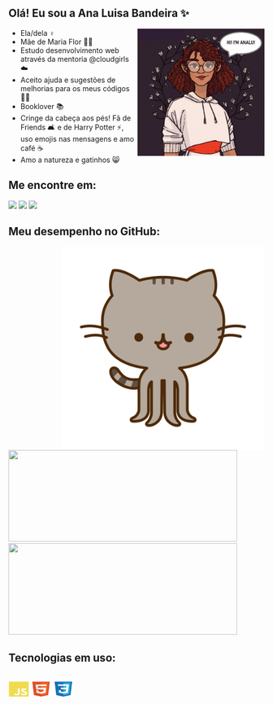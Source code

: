 ## Olá! Eu sou a Ana Luisa Bandeira ✨

<div>
  <img align="right" height="250" widht="250" alt="figurinha i code like a girl"  src="imagens/lulu.gif" >

  - Ela/dela ♀️
  - Mãe de Maria Flor 👩‍👧
  - Estudo desenvolvimento web através da mentoria @cloudgirls ☁️
  - Aceito ajuda e sugestões de melhorias para os meus códigos 👨‍💻
  - Booklover 📚 
  - Cringe da cabeça aos pés! Fã de Friends 🛋️ e de Harry Potter ⚡, uso emojis nas mensagens e amo café ☕
  - Amo a natureza e gatinhos 😸
</div>

## Me encontre em:

 <div>   
  <a href="https://www.instagram.com/analuisaflag/" target="_blank"><img src="https://img.shields.io/badge/-Instagram-%23E4405F?style=for-the-badge&logo=instagram&logoColor=white" target="_blank"></a>
  <a href="https://www.linkedin.com/in/analubandeira/" target="_blank"><img src="https://img.shields.io/badge/-LinkedIn-%230077B5?style=for-the-badge&logo=linkedin&logoColor=white" target="_blank"></a>
  <a href = "mailto:analuisabandeira@gmail.com"><img src="https://img.shields.io/badge/-Gmail-%23333?style=for-the-badge&logo=gmail&logoColor=white" target="_blank"></a>
 </div>

## Meu desempenho no GitHub:
 <div>
  <img align="right" height="400" widht="400" src="imagens/pusheencat.png" alt="pusheen">
  <a href="https://github.com/analuisabandeira">
  <img height="180em" width="450" src="https://github-readme-stats.vercel.app/api?username=analuisabandeira&show_icons=true&theme=tokyonight&include_all_commits=true&count_private=true"/><br>
  <img height="180em" width="450" src="https://github-readme-stats.vercel.app/api/top-langs/?username=analuisabandeira&layout=compact&langs_count=7&theme=tokyonight"/></a>
 </div>
 
## Tecnologias em uso:

<div style="display: inline_block"><br>  
  <img align="center" alt="Js" height="30" width="40" src="https://raw.githubusercontent.com/devicons/devicon/master/icons/javascript/javascript-plain.svg">
  <img align="center" alt="HTML" height="30" width="40" src="https://raw.githubusercontent.com/devicons/devicon/master/icons/html5/html5-original.svg">
  <img align="center" alt="CSS" height="30" width="40" src="https://raw.githubusercontent.com/devicons/devicon/master/icons/css3/css3-original.svg">  
</div>
